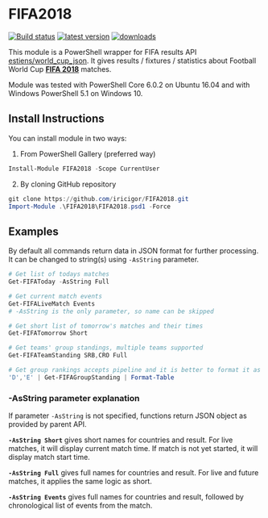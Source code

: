 # FIFA2018

[![Build status](https://ci.appveyor.com/api/projects/status/9v6xq9coradp2j5b/branch/master?svg=true)](https://ci.appveyor.com/project/iricigor/fifa2018/branch/master)
[![latest version](https://img.shields.io/powershellgallery/v/FIFA2018.svg?label=latest+version)](https://www.powershellgallery.com/packages/FIFA2018)
[![downloads](https://img.shields.io/powershellgallery/dt/FIFA2018.svg?label=downloads)](https://www.powershellgallery.com/packages/FIFA2018)

This module is a PowerShell wrapper for FIFA results API [estiens/world_cup_json](https://github.com/estiens/world_cup_json).
It gives results / fixtures / statistics about Football World Cup **[FIFA 2018](https://www.fifa.com/worldcup/)** matches.

Module was tested with PowerShell Core 6.0.2 on Ubuntu 16.04 and with Windows PowerShell 5.1 on Windows 10.

## Install Instructions

You can install module in two ways:

1. From PowerShell Gallery (preferred way)

```PowerShell
Install-Module FIFA2018 -Scope CurrentUser
```

2. By cloning GitHub repository
```PowerShell
git clone https://github.com/iricigor/FIFA2018.git
Import-Module .\FIFA2018\FIFA2018.psd1 -Force
```

## Examples

By default all commands return data in JSON format for further processing. It can be changed to string(s) using `-AsString` parameter.

```PowerShell
# Get list of todays matches
Get-FIFAToday -AsString Full

# Get current match events
Get-FIFALiveMatch Events
# -AsString is the only parameter, so name can be skipped

# Get short list of tomorrow's matches and their times
Get-FIFATomorrow Short

# Get teams' group standings, multiple teams supported
Get-FIFATeamStanding SRB,CRO Full

# Get group rankings accepts pipeline and it is better to format it as table
'D','E' | Get-FIFAGroupStanding | Format-Table
```

### -AsString parameter explanation

If parameter `-AsString` is not specified, functions return JSON object as provided by parent API.

**`-AsString Short`** gives short names for countries and result. For live matches, it will display current match time. If match is not yet started, it will display match start time.

**`-AsString Full`** gives full names for countries and result. For live and future matches, it applies the same logic as short.

**`-AsString Events`** gives full names for countries and result, followed by chronological list of events from the match.